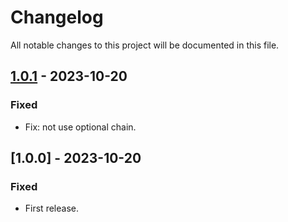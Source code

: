 # Changelog

All notable changes to this project will be documented in this file.

## [1.0.1] - 2023-10-20

### Fixed

- Fix: not use optional chain.

## [1.0.0] - 2023-10-20

### Fixed

- First release.

[1.0.1]: https://github.com/yutak23/simple-axios-case-converter/compare/v1.0.0...v1.0.1
